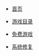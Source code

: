 <!-- docs/_sidebar.md -->

* [首页](README)

* [游戏目录](zml)
  
* [免费游戏](freegame.md)

* [系统修复](repair.md)
